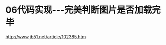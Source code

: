 06代码实现---完美判断图片是否加载完毕
================================================================================
http://www.jb51.net/article/102385.htm
